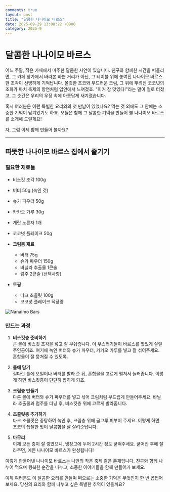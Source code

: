 ```yaml
---
comments: true
layout: post
title: "달콤한 나나이모 바르스"
date: 2025-09-29 13:08:22 +0900
category: 2025-9
---
```


# 달콤한 나나이모 바르스

어느 주말, 작은 카페에서 마주한 달콤한 사연이 있습니다. 친구와 함께한 시간을 떠올리면, 그 카페 창가에서 바라본 바쁜 거리가 아닌, 그 테이블 위에 놓여진 나나이모 바르스 한 조각이 선명하게 기억납니다. 쫄깃한 초코와 부드러운 크림, 그 위에 뿌려진 코코넛의 조화가 마치 축제의 향연처럼 입안에서 느껴졌죠. "이거 참 맛있다!"라는 말이 절로 터졌고, 그 순간은 우리의 우정 속에 아름답게 새겨졌습니다.

혹시 여러분은 이런 특별한 요리와의 첫 만남이 있었나요? 먹는 것 외에도 그 안에는 소중한 기억이 담겨있기도 하죠. 오늘은 함께 그 달콤한 기억을 만들어 볼 나나이모 바르스를 소개해 드릴게요!  

자, 그럼 이제 함께 만들어 볼까요?  

---

## 따뜻한 나나이모 바르스 집에서 즐기기

### 필요한 재료들

- 비스킷 조각 100g
- 버터 50g (녹인 것)
- 슈가 파우더 50g
- 카카오 가루 30g
- 계란 노른자 1개
- 코코넛 플레이크 50g 

- **크림층 재료**
  - 버터 75g
  - 슈가 파우더 150g
  - 바닐라 추출물 1큰술
  - 럼주 2큰술 (선택사항)  

- **토핑**
  - 다크 초콜릿 100g
  - 코코넛 플레이크 적당량  

![Nanaimo Bars](https://www.themealdb.com/images/media/meals/vwuprt1511813703.jpg)

### 만드는 과정

1. **비스킷층 준비하기**  
   큰 볼에 비스킷 조각을 넣고 잘 부숴줍니다. 이 부스러기들이 바르스를 맛있게 살릴 주인공이죠. 여기에 녹인 버터와 슈가 파우더, 카카오 가루를 넣고 잘 섞어주세요. 혼합물이 잘 뭉쳐질 수 있도록.

2. **틀에 담기**  
   길다란 틀에 오일이나 버터를 발라 준 뒤, 혼합물을 고르게 펼쳐서 눌러줍니다. 이렇게 하면 비스킷층이 단단히 잡히게 되죠. 

3. **크림층 만들기**  
   다른 볼에 버터와 슈가 파우더를 넣고 섞어 크림처럼 부드럽게 만들어주세요. 바닐라 추출물과 럼주를 더닝 후, 비스킷층 위에 고르게 발라줍니다.

4. **초콜릿층 추가하기**  
   다크 초콜릿은 중탕하여 녹인 후, 크림층 위에 골고루 퍼부어 주세요. 이렇게 하면 초코의 씁쓸한 맛이 달콤함을 잘 살려준답니다.

5. **마무리**  
   이제 모든 층이 잘 쌓였으니, 냉장고에 두어 2시간 정도 굳혀주세요. 굳어진 후에 잘라주면, 예쁜 나나이모 바르스가 완성됩니다!  

이렇게 만들어낸 나나이모 바르스는 나만의 작은 축제 같은 존재입니다. 친구와 함께 나누어 먹으며 행복한 순간을 나누고, 소중한 이야기들을 함께 만들어가 보세요.  

이제 여러분도 이 달콤한 요리를 만들며 떠오르는 소중한 기억은 무엇인지 한 번 곱씹어 보세요. 당신의 요리와 함께 나누고 싶은 특별한 추억이 있을까요?